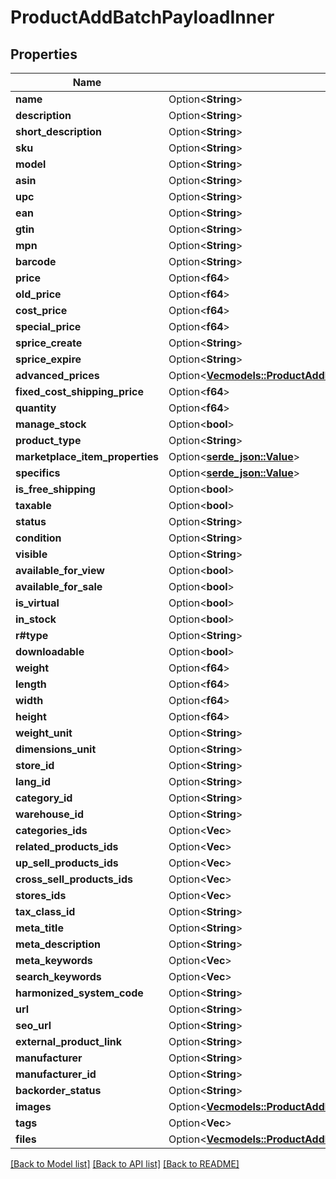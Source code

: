 # ProductAddBatchPayloadInner

## Properties

Name | Type | Description | Notes
------------ | ------------- | ------------- | -------------
**name** | Option<**String**> |  | [optional]
**description** | Option<**String**> |  | [optional]
**short_description** | Option<**String**> |  | [optional]
**sku** | Option<**String**> |  | [optional]
**model** | Option<**String**> |  | [optional]
**asin** | Option<**String**> |  | [optional]
**upc** | Option<**String**> |  | [optional]
**ean** | Option<**String**> |  | [optional]
**gtin** | Option<**String**> |  | [optional]
**mpn** | Option<**String**> |  | [optional]
**barcode** | Option<**String**> |  | [optional]
**price** | Option<**f64**> |  | [optional]
**old_price** | Option<**f64**> |  | [optional]
**cost_price** | Option<**f64**> |  | [optional]
**special_price** | Option<**f64**> |  | [optional]
**sprice_create** | Option<**String**> |  | [optional]
**sprice_expire** | Option<**String**> |  | [optional]
**advanced_prices** | Option<[**Vec<models::ProductAddBatchPayloadInnerAdvancedPricesInner>**](ProductAddBatch_payload_inner_advanced_prices_inner.md)> |  | [optional]
**fixed_cost_shipping_price** | Option<**f64**> |  | [optional]
**quantity** | Option<**f64**> |  | [optional]
**manage_stock** | Option<**bool**> |  | [optional]
**product_type** | Option<**String**> |  | [optional]
**marketplace_item_properties** | Option<[**serde_json::Value**](.md)> |  | [optional]
**specifics** | Option<[**serde_json::Value**](.md)> |  | [optional]
**is_free_shipping** | Option<**bool**> |  | [optional]
**taxable** | Option<**bool**> |  | [optional]
**status** | Option<**String**> |  | [optional]
**condition** | Option<**String**> |  | [optional]
**visible** | Option<**String**> |  | [optional]
**available_for_view** | Option<**bool**> |  | [optional]
**available_for_sale** | Option<**bool**> |  | [optional]
**is_virtual** | Option<**bool**> |  | [optional]
**in_stock** | Option<**bool**> |  | [optional]
**r#type** | Option<**String**> |  | [optional]
**downloadable** | Option<**bool**> |  | [optional]
**weight** | Option<**f64**> |  | [optional]
**length** | Option<**f64**> |  | [optional]
**width** | Option<**f64**> |  | [optional]
**height** | Option<**f64**> |  | [optional]
**weight_unit** | Option<**String**> |  | [optional]
**dimensions_unit** | Option<**String**> |  | [optional]
**store_id** | Option<**String**> |  | [optional]
**lang_id** | Option<**String**> |  | [optional]
**category_id** | Option<**String**> |  | [optional]
**warehouse_id** | Option<**String**> |  | [optional]
**categories_ids** | Option<**Vec<String>**> |  | [optional]
**related_products_ids** | Option<**Vec<String>**> |  | [optional]
**up_sell_products_ids** | Option<**Vec<String>**> |  | [optional]
**cross_sell_products_ids** | Option<**Vec<String>**> |  | [optional]
**stores_ids** | Option<**Vec<String>**> |  | [optional]
**tax_class_id** | Option<**String**> |  | [optional]
**meta_title** | Option<**String**> |  | [optional]
**meta_description** | Option<**String**> |  | [optional]
**meta_keywords** | Option<**Vec<String>**> |  | [optional]
**search_keywords** | Option<**Vec<String>**> |  | [optional]
**harmonized_system_code** | Option<**String**> |  | [optional]
**url** | Option<**String**> |  | [optional]
**seo_url** | Option<**String**> |  | [optional]
**external_product_link** | Option<**String**> |  | [optional]
**manufacturer** | Option<**String**> |  | [optional]
**manufacturer_id** | Option<**String**> |  | [optional]
**backorder_status** | Option<**String**> |  | [optional]
**images** | Option<[**Vec<models::ProductAddBatchPayloadInnerImagesInner>**](ProductAddBatch_payload_inner_images_inner.md)> |  | [optional]
**tags** | Option<**Vec<String>**> |  | [optional]
**files** | Option<[**Vec<models::ProductAddFilesInner>**](ProductAdd_files_inner.md)> |  | [optional]

[[Back to Model list]](../README.md#documentation-for-models) [[Back to API list]](../README.md#documentation-for-api-endpoints) [[Back to README]](../README.md)


